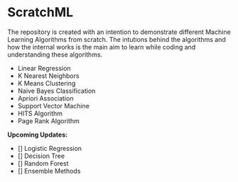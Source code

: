 # ScratchML

The repository is created with an intention to demonstrate different Machine Learning Algorithms from scratch. The intutions behind the algorithms and how the internal works is the main aim to learn while coding and understanding these algorithms.

- Linear Regression
- K Nearest Neighbors
- K Means Clustering
- Naive Bayes Classification
- Apriori Association
- Support Vector Machine
- HITS Algorithm
- Page Rank Algorithm


**Upcoming Updates:**
- [] Logistic Regression
- [] Decision Tree
- [] Random Forest
- [] Ensemble Methods
